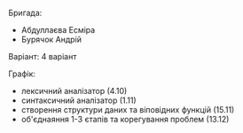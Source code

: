 Бригада:

- Абдуллаєва Есміра
- Бурячок Андрій

Варіант: 4 варіант

Графік:

- лексичний аналізатор (4.10)
- синтаксичний аналізатор (1.11)
- створення структури даних та віповідних функцій (15.11)
- об'єднаяння 1-3 єтапів та корегування проблем (13.12)
